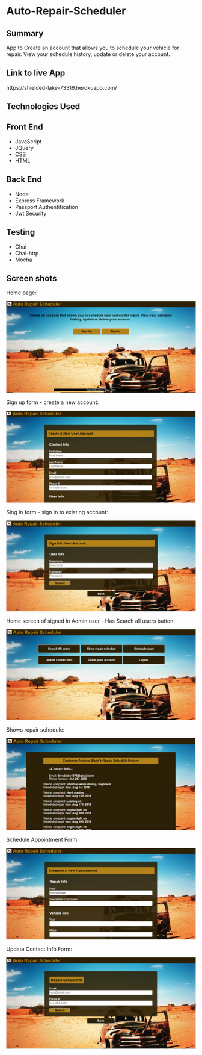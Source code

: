 <h1>Auto-Repair-Scheduler</h1>

<h2>Summary</h2>
App to Create an account that allows you to schedule your vehicle for repair. View your schedule history, update or delete your account.

<h2>Link to live App</h2>
https://shielded-lake-73319.herokuapp.com/

<h2>Technologies Used</h2>
<h2>Front End</h2>
<ul>
  <li>JavaScript</li>
  <li>JQuery</li>
  <li>CSS</li>
  <li>HTML</li>
</ul>
<h2>Back End</h2>
<ul>
  <li>Node</li>
  <li>Express Framework</li>
  <li>Passport Authentification</li>
  <li>Jwt Security</li>
</ul>
<h2>Testing</h2>
<ul>
  <li>Chai</li>
  <li>Chai-http</li>
  <li>Mocha</li>
</ul>

<h2>Screen shots</h2>
<p>Home page:</p>
<img src="https://github.com/DrewBlake/node-repair-scheduler-app/blob/master/screen_shots/home_screen.PNG" />

<p>Sign up form - create a new account:</p>
<img src="https://github.com/DrewBlake/node-repair-scheduler-app/blob/master/screen_shots/sign_up.PNG" />

<p>Sing in form - sign in to existing account:</p>
<img src="https://github.com/DrewBlake/node-repair-scheduler-app/blob/master/screen_shots/sign_in.PNG" />

<p>Home screen of signed in Admin user - Has Search all users button:</p>
<img src="https://github.com/DrewBlake/node-repair-scheduler-app/blob/master/screen_shots/admin_homescreen.PNG" />

<p>Shows repair schedule:</p>
<img src="https://github.com/DrewBlake/node-repair-scheduler-app/blob/master/screen_shots/repair_history.PNG" />

<p>Schedule Appointment Form:</p>
<img src="https://github.com/DrewBlake/node-repair-scheduler-app/blob/master/screen_shots/schedule_appt.PNG" />

<p>Update Contact Info Form:</p>
<img src="https://github.com/DrewBlake/node-repair-scheduler-app/blob/master/screen_shots/update_contact_info.PNG" />
